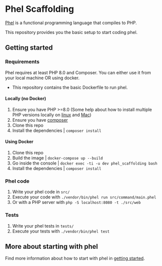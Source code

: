 # Phel Scaffolding

[Phel](https://phel-lang.org/) is a functional programming language that compiles to PHP. 

This repository provides you the basic setup to start coding phel.

## Getting started

### Requirements

Phel requires at least PHP 8.0 and Composer.
You can either use it from your local machine OR using docker.
  - This repository contains the basic Dockerfile to run phel.

#### Locally (no Docker)

1. Ensure you have PHP >=8.0 (Some help about how to install multiple PHP versions locally on [linux](https://github.com/phpbrew/phpbrew) and [Mac](https://github.com/shivammathur/homebrew-php))
1. Ensure you have [composer](https://getcomposer.org/composer-stable.phar)
1. Clone this repo
1. Install the dependencies | `composer install` 

#### Using Docker

1. Clone this repo
1. Build the image | `docker-compose up --build`
1. Go inside the console | `docker exec -ti -u dev phel_scaffolding bash`
1. Install the dependencies | `composer install`

### Phel code

1. Write your phel code in `src/`
2. Execute your code with `./vendor/bin/phel run src/command/main.phel`
3. Or with a PHP server with `php -S localhost:8080 -t ./src/web`

### Tests

1. Write your phel tests in `tests/`
1. Execute your tests with `./vendor/bin/phel test`

## More about starting with phel

Find more information about how to start with phel in [getting started](https://phel-lang.org/documentation/getting-started/).
